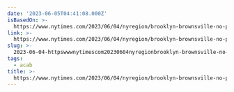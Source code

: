 ```yaml
---
date: '2023-06-05T04:41:08.000Z'
isBasedOn: >-
  https://www.nytimes.com/2023/06/04/nyregion/brooklyn-brownsville-no-police.html
link: >-
  https://www.nytimes.com/2023/06/04/nyregion/brooklyn-brownsville-no-police.html
slug: >-
  2023-06-04-httpswwwnytimescom20230604nyregionbrooklyn-brownsville-no-policehtml
tags:
  - acab
title: >-
  https://www.nytimes.com/2023/06/04/nyregion/brooklyn-brownsville-no-police.html
---
```

 

